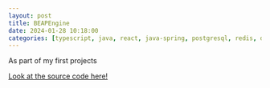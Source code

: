 ```yaml
---
layout: post
title: BEAPEngine
date: 2024-01-28 10:18:00
categories: [typescript, java, react, java-spring, postgresql, redis, docker, r]
---
```


As part of my first projects

[Look at the source code here!](https://github.com/ralphgregorio/BEAPEngine)
